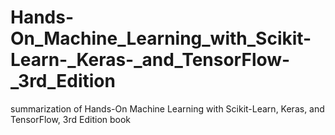 # Hands-On_Machine_Learning_with_Scikit-Learn-_Keras-_and_TensorFlow-_3rd_Edition
summarization of Hands-On Machine Learning with Scikit-Learn, Keras, and TensorFlow, 3rd Edition book 

